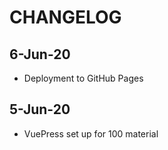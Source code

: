 # CHANGELOG

## 6-Jun-20

- Deployment to GitHub Pages

## 5-Jun-20

- VuePress set up for 100 material

